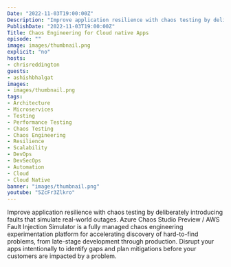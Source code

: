```yaml
---
Date: "2022-11-03T19:00:00Z"
Description: "Improve application resilience with chaos testing by deliberately introducing faults that simulate real-world outages. Azure Chaos Studio Preview / AWS Fault Injection Simulator is a fully managed chaos engineering experimentation platform for accelerating discovery of hard-to-find problems, from late-stage development through production. Disrupt your apps intentionally to identify gaps and plan mitigations before your customers are impacted by a problem."
PublishDate: "2022-11-03T19:00:00Z"
Title: Chaos Engineering for Cloud native Apps
episode: ""
image: images/thumbnail.png
explicit: "no"
hosts:
- chrisreddington
guests:
- ashishbhalgat
images:
- images/thumbnail.png
tags:
- Architecture
- Microservices
- Testing
- Performance Testing
- Chaos Testing
- Chaos Engineering
- Resilience
- Scalability
- DevOps
- DevSecOps
- Automation
- Cloud
- Cloud Native
banner: "images/thumbnail.png"
youtube: "5ZcFr3Zlkro"
---
```

Improve application resilience with chaos testing by deliberately introducing faults that simulate real-world outages. Azure Chaos Studio Preview / AWS Fault Injection Simulator is a fully managed chaos engineering experimentation platform for accelerating discovery of hard-to-find problems, from late-stage development through production. Disrupt your apps intentionally to identify gaps and plan mitigations before your customers are impacted by a problem.
